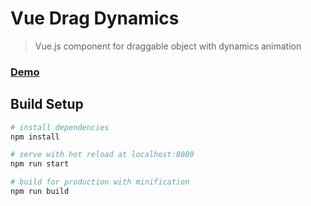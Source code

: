 # Vue Drag Dynamics

> Vue.js component for draggable object with dynamics animation

### [Demo](https://albertlucianto.github.io/vue-drag-dynamics)

## Build Setup

``` bash
# install dependencies
npm install

# serve with hot reload at localhost:8080
npm run start

# build for production with minification
npm run build
```
